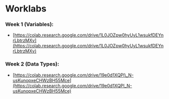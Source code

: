 # Worklabs

### Week 1 (Variables):

* [https://colab.research.google.com/drive/1L0JOZpw0hyUyL1wsukfDEYnrLbtrzMXv](https://colab.research.google.com/drive/1L0JOZpw0hyUyL1wsukfDEYnrLbtrzMXv)

### Week 2 (Data Types):

* [https://colab.research.google.com/drive/19e0d1XQPl\_N-usKunopxeCHWzBH55Mce](https://colab.research.google.com/drive/19e0d1XQPl_N-usKunopxeCHWzBH55Mce)
